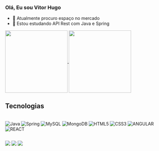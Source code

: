 ### Olá, Eu sou Vitor Hugo

- 🔭 Atualmente procuro espaço no mercado
- 🌱 Estou estudando API Rest com Java e Spring
  
<a href="https://github.com/vitorvieirah/github-readme-stats">
  <img height= "200px" align="center" src="https://github-readme-stats.vercel.app/api?username=vitorvieirah&show_icons=true&theme=tokyonight" />
</a>
<a href="https://github.com/vitorvieirah/convoychat">
  <img height= "200px" align="center" src="https://github-readme-stats.vercel.app/api/top-langs?username=vitorvieirah&layout=compact&langs_count=8&card_width=320&theme=tokyonight" />
</a>


## Tecnologias
<div style="display= inline_block"><br/>
    <img alt="Java" src="https://img.shields.io/badge/Java-ED8B00?style=for-the-badge&logo=openjdk&logoColor=white" align="center">
    <img alt="Spring" src="https://img.shields.io/badge/Spring-6DB33F?style=for-the-badge&logo=spring&logoColor=white" align="center">
    <img alt="MySQL" src="https://img.shields.io/badge/MySQL-00000F?style=for-the-badge&logo=mysql&logoColor=white" align="center">
    <img alt="MongoDB" src="https://img.shields.io/badge/MongoDB-4EA94B?style=for-the-badge&logo=mongodb&logoColor=white" align="center">
    <img alt="HTML5" src="https://img.shields.io/badge/HTML5-E34F26?style=for-the-badge&logo=html5&logoColor=white" align="center">
    <img alt="CSS3" src="https://img.shields.io/badge/CSS3-1572B6?style=for-the-badge&logo=css3&logoColor=white" align="center">
    <img alt="ANGULAR" src="https://img.shields.io/badge/Angular-DD0031?style=for-the-badge&logo=angular&logoColor=white" align="center">
    <img alt="REACT" src="https://img.shields.io/badge/React-20232A?style=for-the-badge&logo=react&logoColor=61DAFB" align="center">


    
</div>



##

<div> 
  <a href="https://www.instagram.com/vitor__vie1ra/" target="_blank"><img src="https://img.shields.io/badge/-Instagram-%23E4405F?style=for-the-badge&logo=instagram&logoColor=white" target="_blank"></a>
  <a href = "mailto:vitorhvvieira@gmail.com"><img src="https://img.shields.io/badge/-Gmail-%23333?style=for-the-badge&logo=gmail&logoColor=white" target="_blank"></a>
  <a href="https://www.linkedin.com/in/vitor-hugo-vieira-de-lima-a2286a244" target="_blank"> <img src="https://img.shields.io/badge/-LinkedIn-%230077B5?style=for-the-badge&logo=linkedin&logoColor=white" target="_blank"></a>
</div>



